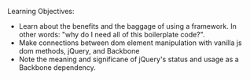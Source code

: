 Learning Objectives:

- Learn about the benefits and the baggage of using a framework. In other words: "why do I need all of this boilerplate code?".
- Make connections between dom element manipulation with vanilla js dom methods, jQuery, and Backbone
- Note the meaning and significane of jQuery's status and usage as a Backbone dependency. 